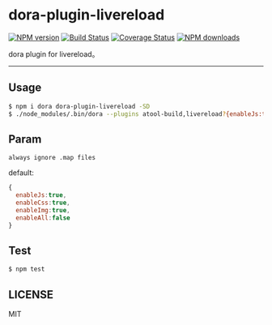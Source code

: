 # dora-plugin-livereload

[![NPM version](https://img.shields.io/npm/v/dora-plugin-livereload.svg?style=flat)](https://npmjs.org/package/dora-plugin-livereload)
[![Build Status](https://img.shields.io/travis/dora-js/dora-plugin-livereload.svg?style=flat)](https://travis-ci.org/dora-js/dora-plugin-livereload)
[![Coverage Status](https://img.shields.io/coveralls/dora-js/dora-plugin-livereload.svg?style=flat)](https://coveralls.io/r/dora-js/dora-plugin-livereload)
[![NPM downloads](http://img.shields.io/npm/dm/dora-plugin-livereload.svg?style=flat)](https://npmjs.org/package/dora-plugin-livereload)

dora plugin for livereload。

---

## Usage

```bash
$ npm i dora dora-plugin-livereload -SD
$ ./node_modules/.bin/dora --plugins atool-build,livereload?{enableJs:true,enableCss:true,enableImg:true,enableAll:false}
```

## Param

`always ignore .map files`

default:

```javascript
{
  enableJs:true,
  enableCss:true,
  enableImg:true,
  enableAll:false 
}
```
## Test

```bash
$ npm test
```

## LICENSE

MIT
